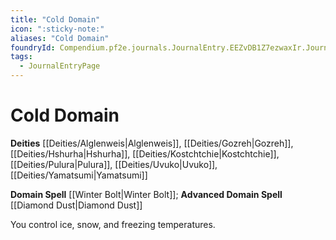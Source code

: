 ```yaml
---
title: "Cold Domain"
icon: ":sticky-note:"
aliases: "Cold Domain"
foundryId: Compendium.pf2e.journals.JournalEntry.EEZvDB1Z7ezwaxIr.JournalEntryPage.jq9O1tl76g2AzLOh
tags:
  - JournalEntryPage
---
```


# Cold Domain
**Deities** [[Deities/Alglenweis|Alglenweis]], [[Deities/Gozreh|Gozreh]], [[Deities/Hshurha|Hshurha]], [[Deities/Kostchtchie|Kostchtchie]], [[Deities/Pulura|Pulura]], [[Deities/Uvuko|Uvuko]], [[Deities/Yamatsumi|Yamatsumi]]

**Domain Spell** [[Winter Bolt|Winter Bolt]]; **Advanced Domain Spell** [[Diamond Dust|Diamond Dust]]

You control ice, snow, and freezing temperatures.